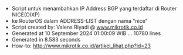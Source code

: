- Script untuk menambahkan IP Address BGP yang terdaftar di Router NICE(OIXP)
- ke RouterOS dalam ADDRESS-LIST dengan nama "nice"
- Script created by: Valens Riyadi @ www.mikrotik.co.id
- Generated at 10 September 2024 01:00:09 WIB ... 10780 lines
- Generated in 8.583 seconds
- How-to: http://www.mikrotik.co.id/artikel_lihat.php?id=23
